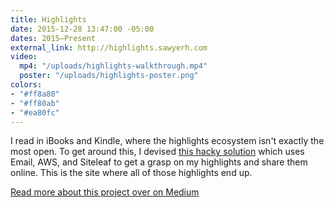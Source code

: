```yaml
---
title: Highlights
date: 2015-12-28 13:47:00 -05:00
dates: 2015–Present
external_link: http://highlights.sawyerh.com
video:
  mp4: "/uploads/highlights-walkthrough.mp4"
  poster: "/uploads/highlights-poster.png"
colors:
- "#ff8a80"
- "#ff80ab"
- "#ea80fc"
---
```


I read in iBooks and Kindle, where the highlights ecosystem isn't exactly the most open. To get around this, I devised [this hacky solution](https://medium.com/@sawyerh/how-i-m-exporting-my-highlights-from-the-grasps-of-ibooks-and-kindle-ce6a6031b298#.dljkgp2wx) which uses Email, AWS, and Siteleaf to get a grasp on my highlights and share them online. This is the site where all of those highlights end up.

[Read more about this project over on Medium](https://medium.com/@sawyerh/how-i-m-exporting-my-highlights-from-the-grasps-of-ibooks-and-kindle-ce6a6031b298)